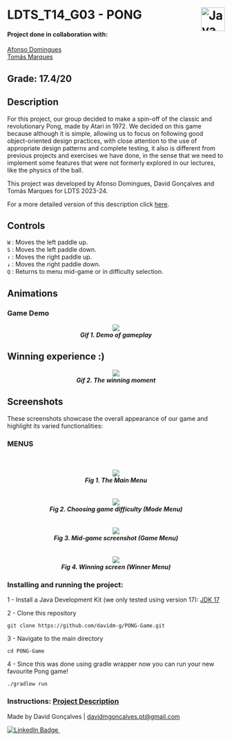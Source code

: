 # LDTS_T14_G03 - PONG <img src="https://cdn.jsdelivr.net/gh/devicons/devicon@latest/icons/java/java-original-wordmark.svg" title="Java" alt="Java Logo" width="55" height="55" align="right" />

#### Project done in collaboration with:  
[Afonso Domingues](https://github.com/AfonsoDomingues17)  
[Tomás Marques](https://github.com/Torpedoooo)

## Grade: 17.4/20

## Description
For this project, our group decided to make a spin-off of the classic and revolutionary Pong, made by Atari in 1972.
We decided on this game because although it is simple, allowing us to focus on following good object-oriented design practices,
with close attention to the use of appropriate design patterns and complete testing, it also is different from previous projects and exercises we have done,
in the sense that we need to implement some features that were not formerly explored in our lectures, like the physics of the ball.

This project was developed by Afonso Domingues, David Gonçalves and Tomás Marques for LDTS 2023-24.

For a more detailed version of this description click [here](./docs/README.md).


## Controls
```W``` : Moves the left paddle up.  
```S``` : Moves the left paddle down.  
```↑``` : Moves the right paddle up.  
```↓``` : Moves the right paddle down.  
```Q``` : Returns to menu mid-game or in difficulty selection. 

## Animations

### Game Demo

<div style="text-align: center;"><img src="docs/gifs/hard.gif"></div>
<div style="text-align: center;"><b><i>Gif 1. Demo of gameplay</i></b></div>

## Winning experience :)

<div style="text-align: center;"><img src="docs/gifs/win.gif"></div>
<div style="text-align: center;"><b><i>Gif 2. The winning moment</i></b></div>

## Screenshots

These screenshots showcase the overall appearance of our game and highlight its varied functionalities:


### MENUS

<br>
<br />

<div style="text-align: center;"><img src="docs/images/screenshots/MainMenu.png"></div>
<div style="text-align: center;"><b><i>Fig 1. The Main Menu</i></b></div>

<br>
<br />


<div style="text-align: center;"><img src="docs/images/screenshots/ModeMenu.png"></div>
<div style="text-align: center;"><b><i>Fig 2. Choosing game difficulty (Mode Menu)</i></b></div>

<br>
<br />

<div style="text-align: center;"><img src="docs/images/screenshots/Game.png"></div>
<div style="text-align: center;"><b><i>Fig 3. Mid-game screenshot (Game Menu)</i></b></div>

<br>
<br />

<div style="text-align: center;"><img src="docs/images/screenshots/WinnerMenu.png"></div>
<div style="text-align: center;"><b><i>Fig 4. Winning screen (Winner Menu)</i></b></div>

### Installing and running the project:

1 - Install a Java Development Kit (we only tested using version 17): [JDK 17](https://www.oracle.com/pt/java/technologies/downloads/#java17)

2 - Clone this repository
  
    git clone https://github.com/davidm-g/PONG-Game.git

3 - Navigate to the main directory
	
    cd PONG-Game

4 - Since this was done using gradle wrapper now you can run your new favourite Pong game!

    ./gradlew run

###  Instructions: [Project Description](/docs/instructions.pdf)

Made by David Gonçalves | davidmgoncalves.pt@gmail.com  
<div id="badge"> <a href="https://www.linkedin.com/in/davidm-g"/> <img src="https://img.shields.io/badge/LinkedIn-blue?style=for-the-badge&logo=linkedin&logoColor=white" alt="LinkedIn Badge"/>&nbsp;